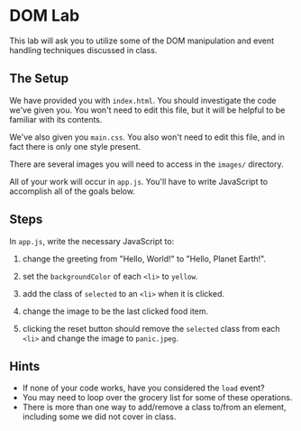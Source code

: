 # DOM Lab

This lab will ask you to utilize some of the DOM manipulation and
event handling techniques discussed in class.

## The Setup

We have provided you with `index.html`. You should investigate the
code we've given you.  You won't need to edit this file, but it will
be helpful to be familiar with its contents.

We've also given you `main.css`. You also won't need to edit this
file, and in fact there is only one style present.

There are several images you will need to access in the `images/`
directory.

All of your work will occur in `app.js`. You'll have to write
JavaScript to accomplish all of the goals below.

## Steps

In `app.js`, write the necessary JavaScript to:

1. change the greeting from "Hello, World!" to "Hello, Planet Earth!".

2. set the `backgroundColor` of each `<li>` to `yellow`.

3. add the class of `selected` to an `<li>` when it is clicked.

4. change the image to be the last clicked food item.

5. clicking the reset button should remove the `selected` class from
  each `<li>` and change the image to `panic.jpeg`.

## Hints

- If none of your code works, have you considered the `load` event?
- You may need to loop over the grocery list for some of these
  operations.
- There is more than one way to add/remove a class to/from an
  element, including some we did not cover in class.
